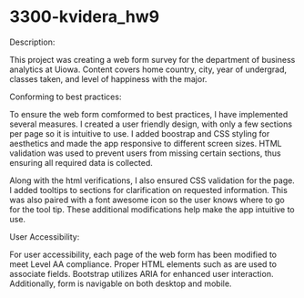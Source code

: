 # 3300-kvidera_hw9

Description:

This project was creating a web form survey for the department of business analytics at Uiowa. Content covers home country, city, year of undergrad, classes taken, and level of happiness with the major.



Conforming to best practices: 

To ensure the web form comformed to best practices, I have implemented several measures. I created a user friendly design, with only a few sections per page so it is intuitive to use. I added boostrap and CSS styling for aesthetics and made the app responsive to different screen sizes. HTML validation was used to prevent users from missing certain sections, thus ensuring all required data is collected. 

Along with the html verifications, I also ensured CSS validation for the page. I added tooltips to sections for clarification on requested information. This was also paired with a font awesome icon so the user knows where to go for the tool tip. These additional modifications help make the app intuitive to use. 



User Accessibility: 

For user accessibility, each page of the web form has been modified to meet Level AA compliance. Proper HTML elements such as <label> are used to associate fields. Bootstrap utilizes ARIA for enhanced user interaction. Additionally, form is navigable on both desktop and mobile.